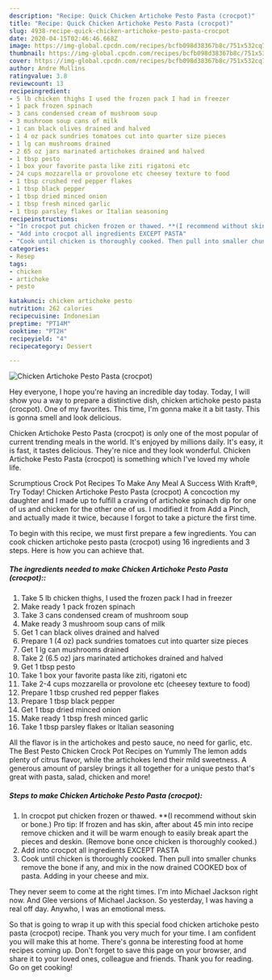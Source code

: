 ```yaml
---
description: "Recipe: Quick Chicken Artichoke Pesto Pasta (crocpot)"
title: "Recipe: Quick Chicken Artichoke Pesto Pasta (crocpot)"
slug: 4938-recipe-quick-chicken-artichoke-pesto-pasta-crocpot
date: 2020-04-15T02:46:46.668Z
image: https://img-global.cpcdn.com/recipes/bcfb098d38367b8c/751x532cq70/chicken-artichoke-pesto-pasta-crocpot-recipe-main-photo.jpg
thumbnail: https://img-global.cpcdn.com/recipes/bcfb098d38367b8c/751x532cq70/chicken-artichoke-pesto-pasta-crocpot-recipe-main-photo.jpg
cover: https://img-global.cpcdn.com/recipes/bcfb098d38367b8c/751x532cq70/chicken-artichoke-pesto-pasta-crocpot-recipe-main-photo.jpg
author: Andre Mullins
ratingvalue: 3.8
reviewcount: 13
recipeingredient:
- 5 lb chicken thighs I used the frozen pack I had in freezer
- 1 pack frozen spinach
- 3 cans condensed cream of mushroom soup
- 3 mushroom soup cans of milk
- 1 can black olives drained and halved
- 1 4 oz pack sundries tomatoes cut into quarter size pieces
- 1 lg can mushrooms drained
- 2 65 oz jars marinated artichokes drained and halved
- 1 tbsp pesto
- 1 box your favorite pasta like ziti rigatoni etc
- 24 cups mozzarella or provolone etc cheesey texture to food
- 1 tbsp crushed red pepper flakes
- 1 tbsp black pepper
- 1 tbsp dried minced onion
- 1 tbsp fresh minced garlic
- 1 tbsp parsley flakes or Italian seasoning
recipeinstructions:
- "In crocpot put chicken frozen or thawed. **(I recommend without skin or bone.) Pro tip: If frozen and has skin, after about 45 min into recipe remove chicken and it will be warm enough to easily break apart the pieces and deskin. (Remove bone once chicken is thoroughly cooked.)"
- "Add into crocpot all ingredients EXCEPT PASTA"
- "Cook until chicken is thoroughly cooked. Then pull into smaller chunks remove the bone if any, and mix in the now drained COOKED box of pasta. Adding in your cheese and mix."
categories:
- Resep
tags:
- chicken
- artichoke
- pesto

katakunci: chicken artichoke pesto
nutrition: 262 calories
recipecuisine: Indonesian
preptime: "PT14M"
cooktime: "PT2H"
recipeyield: "4"
recipecategory: Dessert

---
```



![Chicken Artichoke Pesto Pasta (crocpot)](https://img-global.cpcdn.com/recipes/bcfb098d38367b8c/751x532cq70/chicken-artichoke-pesto-pasta-crocpot-recipe-main-photo.jpg)

Hey everyone, I hope you're having an incredible day today. Today, I will show you a way to prepare a distinctive dish, chicken artichoke pesto pasta (crocpot). One of my favorites. This time, I'm gonna make it a bit tasty. This is gonna smell and look delicious.

Chicken Artichoke Pesto Pasta (crocpot) is only one of the most popular of current trending meals in the world. It's enjoyed by millions daily. It's easy, it is fast, it tastes delicious. They're nice and they look wonderful. Chicken Artichoke Pesto Pasta (crocpot) is something which I've loved my whole life.

Scrumptious Crock Pot Recipes To Make Any Meal A Success With Kraft®, Try Today! Chicken Artichoke Pesto Pasta (crocpot) A concoction my daughter and I made up to fulfill a craving of artichoke spinach dip for one of us and chicken for the other one of us. I modified it from Add a Pinch, and actually made it twice, because I forgot to take a picture the first time.


To begin with this recipe, we must first prepare a few ingredients. You can cook chicken artichoke pesto pasta (crocpot) using 16 ingredients and 3 steps. Here is how you can achieve that.

##### The ingredients needed to make Chicken Artichoke Pesto Pasta (crocpot)::

1. Take 5 lb chicken thighs, I used the frozen pack I had in freezer
1. Make ready 1 pack frozen spinach
1. Take 3 cans condensed cream of mushroom soup
1. Make ready 3 mushroom soup cans of milk
1. Get 1 can black olives drained and halved
1. Prepare 1 (4 oz) pack sundries tomatoes cut into quarter size pieces
1. Get 1 lg can mushrooms drained
1. Take 2 (6.5 oz) jars marinated artichokes drained and halved
1. Get 1 tbsp pesto
1. Take 1 box your favorite pasta like ziti, rigatoni etc
1. Take 2-4 cups mozzarella or provolone etc (cheesey texture to food)
1. Prepare 1 tbsp crushed red pepper flakes
1. Prepare 1 tbsp black pepper
1. Get 1 tbsp dried minced onion
1. Make ready 1 tbsp fresh minced garlic
1. Take 1 tbsp parsley flakes or Italian seasoning


All the flavor is in the artichokes and pesto sauce, no need for garlic, etc. The Best Pesto Chicken Crock Pot Recipes on Yummly The lemon adds plenty of citrus flavor, while the artichokes lend their mild sweetness. A generous amount of parsley brings it all together for a unique pesto that&#39;s great with pasta, salad, chicken and more! 

##### Steps to make Chicken Artichoke Pesto Pasta (crocpot):

1. In crocpot put chicken frozen or thawed. **(I recommend without skin or bone.) Pro tip: If frozen and has skin, after about 45 min into recipe remove chicken and it will be warm enough to easily break apart the pieces and deskin. (Remove bone once chicken is thoroughly cooked.)
1. Add into crocpot all ingredients EXCEPT PASTA
1. Cook until chicken is thoroughly cooked. Then pull into smaller chunks remove the bone if any, and mix in the now drained COOKED box of pasta. Adding in your cheese and mix.


They never seem to come at the right times. I&#39;m into Michael Jackson right now. And Glee versions of Michael Jackson. So yesterday, I was having a real off day. Anywho, I was an emotional mess. 

So that is going to wrap it up with this special food chicken artichoke pesto pasta (crocpot) recipe. Thank you very much for your time. I am confident you will make this at home. There's gonna be interesting food at home recipes coming up. Don't forget to save this page on your browser, and share it to your loved ones, colleague and friends. Thank you for reading. Go on get cooking!
